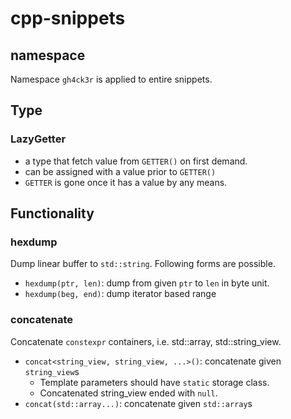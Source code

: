 # cpp-snippets

## namespace
 Namespace `gh4ck3r` is applied to entire snippets.

## Type
### LazyGetter<GETTER>
 * a type that fetch value from `GETTER()` on first demand.
 * can be assigned with a value prior to `GETTER()`
 * `GETTER` is gone once it has a value by any means.

## Functionality
### hexdump
 Dump linear buffer to `std::string`. Following forms are possible.
  * `hexdump(ptr, len)`: dump from given `ptr` to `len` in byte unit.
  * `hexdump(beg, end)`: dump iterator based range

### concatenate
 Concatenate `constexpr` containers, i.e. std::array, std::string_view.
  * `concat<string_view, string_view, ...>()`: concatenate given `string_view`s
    * Template parameters should have `static` storage class.
    * Concatenated string_view ended with `null`.
  * `concat(std::array...)`: concatenate given `std::array`s
